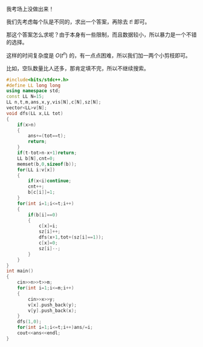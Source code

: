 我考场上没做出来！

我们先考虑每个队是不同的，求出一个答案，再除去 $t!$ 即可。

那这个答案怎么求呢？由于本身有一些限制，而且数据较小，所以暴力是一个不错的选择。

这样的时间复杂度是 $O(t^n)$ 的，有一点点困难，所以我们加一两个小剪枝即可。

比如，空队数量比人还多，那肯定填不完，所以不继续搜索。

```cpp
#include<bits/stdc++.h>
#define LL long long
using namespace std;
const LL N=15;
LL n,t,m,ans,x,y,vis[N],c[N],sz[N];
vector<LL>v[N];
void dfs(LL x,LL tot)
{
	if(x>n)
	{
		ans+=(tot==t);
		return;
	}
	if(t-tot>n-x+1)return;
	LL b[N],cnt=0;
	memset(b,0,sizeof(b));
	for(LL i:v[x])
	{
		if(x<i)continue;
		cnt++;
		b[c[i]]=1;
	}
	for(int i=1;i<=t;i++)
	{
		if(b[i]==0)
		{
			c[x]=i;
			sz[i]++;
			dfs(x+1,tot+(sz[i]==1));
			c[x]=0;
			sz[i]--;
		}
	}	
}
int main()
{
	cin>>n>>t>>m;
	for(int i=1;i<=m;i++)
	{
		cin>>x>>y;
		v[x].push_back(y);
		v[y].push_back(x);
	}
	dfs(1,0);
	for(int i=1;i<=t;i++)ans/=i;
	cout<<ans<<endl;
}
```